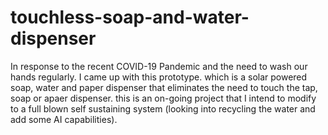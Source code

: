 # touchless-soap-and-water-dispenser
In response to the recent COVID-19 Pandemic and the need to wash our hands regularly. I came up with this prototype. which is a solar powered soap, water and paper dispenser that eliminates the need to touch the tap, soap or apaer dispenser. this is an on-going project that I intend to modify to a full blown self sustaining system (looking into recycling the water and add some AI capabilities). 
